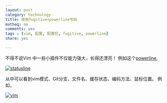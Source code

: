 ```yaml
---
layout: post 
category: technology
title: 使用fugitive+powerline写码
matheq: no
comments: yes
tags : [vim, 配置, 配置狂, fugitive, powerline]
share: yes

---
```


不得不说Vim 中一些小插件不仅能力强大，长得还漂亮！
例如这个[powerline][powerline], 

<a class="fancybox" rel="gallary1" href="https://2s66lw.bl3301.livefilestore.com/y2pRh69A6glRCyLS58pB0n8jLuE2zo-FgxeHT_QG3Xo3NPA6ZOOnV--4g88qkebuNdNxKHvEyCbtgcBJYlWhh9mnzTIrAO8PGJKJ3WC8XInb8A/powerline.png" title="statusline"><img src="https://2s66lw.bl3301.livefilestore.com/y2pRh69A6glRCyLS58pB0n8jLuE2zo-FgxeHT_QG3Xo3NPA6ZOOnV--4g88qkebuNdNxKHvEyCbtgcBJYlWhh9mnzTIrAO8PGJKJ3WC8XInb8A/powerline.png" alt="statusline"/></a>

从中可以看到vim模式、Git分支、文件名、缓存状态、编码方法、鼠标位置。
例如，

<a class="fancybox" rel="gallary1" href="https://2s66lw.bl3301.livefilestore.com/y2p4I3a8BmF_9kQ7M8InZKeOe_ETIB_wykVTWJCwIoNRUiMUIzonPaUFKeTrvJwDOn9YJtWK5h_Q4E4nVRHisuoL-qjCAq4I4u7zBW1P0cTAfo/vimpowerline.png" title="vim"><img src="https://2s66lw.bl3301.livefilestore.com/y2p4I3a8BmF_9kQ7M8InZKeOe_ETIB_wykVTWJCwIoNRUiMUIzonPaUFKeTrvJwDOn9YJtWK5h_Q4E4nVRHisuoL-qjCAq4I4u7zBW1P0cTAfo/vimpowerline.png" alt="vim"/></a>


[powerline]: https://github.com/Lokaltog/powerline
